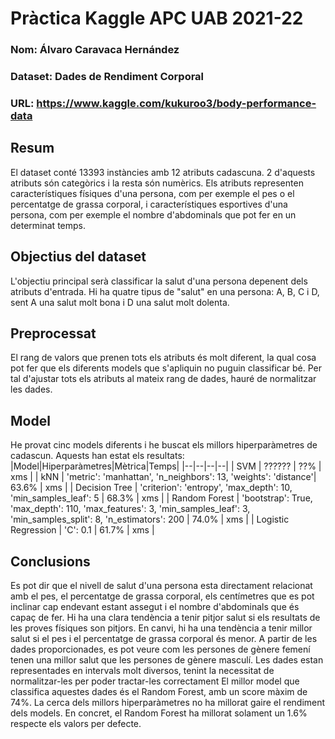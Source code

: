 # Pràctica Kaggle APC UAB 2021-22
### Nom: Álvaro Caravaca Hernández
### Dataset: Dades de Rendiment Corporal
### URL: https://www.kaggle.com/kukuroo3/body-performance-data

## Resum
El dataset conté 13393 instàncies amb 12 atributs cadascuna. 2 d'aquests atributs són categòrics i la resta són numèrics. 
Els atributs representen característiques físiques d'una persona, com per exemple el pes o el percentatge de grassa corporal, i característiques esportives d'una persona, com per exemple el nombre d'abdominals que pot fer en un determinat temps.

## Objectius del dataset
L'objectiu principal serà classificar la salut d'una persona depenent dels atributs d'entrada. Hi ha quatre tipus de "salut" en una persona: A, B, C i D, sent A una salut molt bona i D una salut molt dolenta.

## Preprocessat
El rang de valors que prenen tots els atributs és molt diferent, la qual cosa pot fer que els diferents models que s'apliquin no puguin classificar bé.
Per tal d'ajustar tots els atributs al mateix rang de dades, hauré de normalitzar les dades.

## Model
He provat cinc models diferents i he buscat els millors hiperparàmetres de cadascun. Aquests han estat els resultats:
|Model|Hiperparàmetres|Mètrica|Temps|
|--|--|--|--|
| SVM | ?????? | ??% | xms |
| kNN | 'metric': 'manhattan', 'n_neighbors': 13, 'weights': 'distance'| 63.6% | xms |
| Decision Tree | 'criterion': 'entropy', 'max_depth': 10, 'min_samples_leaf': 5 | 68.3% | xms |
| Random Forest | 'bootstrap': True, 'max_depth': 110, 'max_features': 3, 'min_samples_leaf': 3, 'min_samples_split': 8, 'n_estimators': 200 | 74.0% | xms |
| Logistic Regression | 'C': 0.1 | 61.7% | xms |

## Conclusions
Es pot dir que el nivell de salut d'una persona esta directament relacionat amb el pes, el percentatge de grassa corporal, els centímetres que es pot inclinar cap endevant estant assegut i el nombre d'abdominals que és capaç de fer.
Hi ha una clara tendència a tenir pitjor salut si els resultats de les proves físiques son pitjors. En canvi, hi ha una tendència a tenir millor salut si el pes i el percentatge de grassa corporal és menor.
A partir de les dades proporcionades, es pot veure com les persones de gènere femení tenen una millor salut que les persones de gènere masculí.
Les dades estan representades en intervals molt diversos, tenint la necessitat de normalitzar-les per poder tractar-les correctament
El millor model que classifica aquestes dades és el Random Forest, amb un score màxim de 74%.
La cerca dels millors hiperparàmetres no ha millorat gaire el rendiment dels models. En concret, el Random Forest ha millorat solament un 1.6% respecte els valors per defecte.
